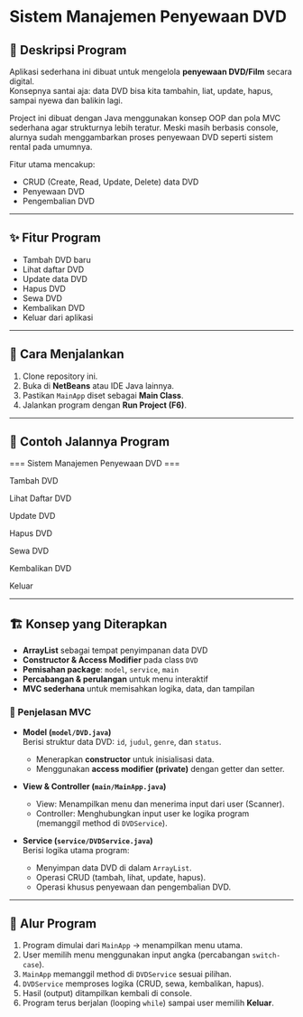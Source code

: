 # Sistem Manajemen Penyewaan DVD  

## 📌 Deskripsi Program
Aplikasi sederhana ini dibuat untuk mengelola **penyewaan DVD/Film** secara digital.  
Konsepnya santai aja: data DVD bisa kita tambahin, liat, update, hapus, sampai nyewa dan balikin lagi.  

Project ini dibuat dengan Java menggunakan konsep OOP dan pola MVC sederhana agar strukturnya lebih teratur.
Meski masih berbasis console, alurnya sudah menggambarkan proses penyewaan DVD seperti sistem rental pada umumnya.

Fitur utama mencakup:  
- CRUD (Create, Read, Update, Delete) data DVD  
- Penyewaan DVD  
- Pengembalian DVD 

---

## ✨ Fitur Program  
- Tambah DVD baru  
- Lihat daftar DVD  
- Update data DVD  
- Hapus DVD  
- Sewa DVD  
- Kembalikan DVD  
- Keluar dari aplikasi  

---

## 🚀 Cara Menjalankan  
1. Clone repository ini.  
2. Buka di **NetBeans** atau IDE Java lainnya.  
3. Pastikan `MainApp` diset sebagai **Main Class**.  
4. Jalankan program dengan **Run Project (F6)**.  

---

## 📖 Contoh Jalannya Program
=== Sistem Manajemen Penyewaan DVD ===

Tambah DVD

Lihat Daftar DVD

Update DVD

Hapus DVD

Sewa DVD

Kembalikan DVD

Keluar


---

## 🏗 Konsep yang Diterapkan  
- **ArrayList** sebagai tempat penyimpanan data DVD  
- **Constructor & Access Modifier** pada class `DVD`  
- **Pemisahan package**: `model`, `service`, `main`  
- **Percabangan & perulangan** untuk menu interaktif  
- **MVC sederhana** untuk memisahkan logika, data, dan tampilan


### 📌 Penjelasan MVC
- **Model (`model/DVD.java`)**  
  Berisi struktur data DVD: `id`, `judul`, `genre`, dan `status`.  
  - Menerapkan **constructor** untuk inisialisasi data.  
  - Menggunakan **access modifier (private)** dengan getter dan setter.  

- **View & Controller (`main/MainApp.java`)**  
  - View: Menampilkan menu dan menerima input dari user (Scanner).  
  - Controller: Menghubungkan input user ke logika program (memanggil method di `DVDService`).  

- **Service (`service/DVDService.java`)**  
  Berisi logika utama program:  
  - Menyimpan data DVD di dalam `ArrayList`.  
  - Operasi CRUD (tambah, lihat, update, hapus).  
  - Operasi khusus penyewaan dan pengembalian DVD.  

---

## 🔄 Alur Program  
1. Program dimulai dari `MainApp` → menampilkan menu utama.  
2. User memilih menu menggunakan input angka (percabangan `switch-case`).  
3. `MainApp` memanggil method di `DVDService` sesuai pilihan.  
4. `DVDService` memproses logika (CRUD, sewa, kembalikan, hapus).  
5. Hasil (output) ditampilkan kembali di console.  
6. Program terus berjalan (looping `while`) sampai user memilih **Keluar**.  




